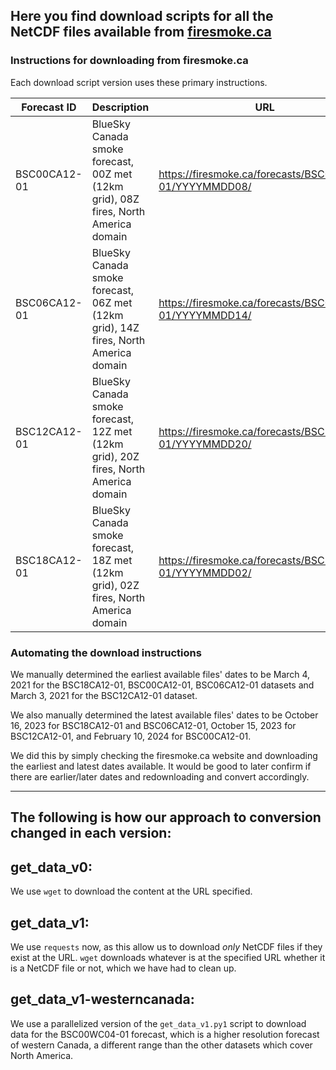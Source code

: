 ## Here you find download scripts for all the NetCDF files available from [firesmoke.ca](https://firesmoke.ca/forecasts)

### Instructions for downloading from firesmoke.ca
Each download script version uses these primary instructions.

| Forecast ID     | Description                                                            | URL                                                                          | Instructions                                                                                             |
|-----------------|------------------------------------------------------------------------|------------------------------------------------------------------------------|-----------------------------------------------------------------------------------------------------------|
| BSC00CA12-01    | BlueSky Canada smoke forecast, 00Z met (12km grid), 08Z fires, North America domain | https://firesmoke.ca/forecasts/BSC00CA12-01/YYYYMMDD08/              | Replace YYYYMMDD with date; append "dispersion.nc" or "dispersion.kmz" to download data                    |
| BSC06CA12-01    | BlueSky Canada smoke forecast, 06Z met (12km grid), 14Z fires, North America domain | https://firesmoke.ca/forecasts/BSC06CA12-01/YYYYMMDD14/              | Replace YYYYMMDD with date; append "dispersion.nc" or "dispersion.kmz" to download data                    |
| BSC12CA12-01    | BlueSky Canada smoke forecast, 12Z met (12km grid), 20Z fires, North America domain | https://firesmoke.ca/forecasts/BSC12CA12-01/YYYYMMDD20/              | Replace YYYYMMDD with date; append "dispersion.nc" or "dispersion.kmz" to download data                    |
| BSC18CA12-01    | BlueSky Canada smoke forecast, 18Z met (12km grid), 02Z fires, North America domain | https://firesmoke.ca/forecasts/BSC18CA12-01/YYYYMMDD02/               | Replace YYYYMMDD with date; append "dispersion.nc" or "dispersion.kmz" to download data                    |

### Automating the download instructions

We manually determined the earliest available files' dates to be March 4, 2021 for the BSC18CA12-01, BSC00CA12-01, BSC06CA12-01 datasets and March 3, 2021 for the BSC12CA12-01 dataset.

We also manually determined the latest available files' dates to be October 16, 2023 for BSC18CA12-01 and BSC06CA12-01, October 15, 2023 for BSC12CA12-01, and February 10, 2024 for BSC00CA12-01.

We did this by simply checking the firesmoke.ca website and downloading the earliest and latest dates available. It would be good to later confirm if there are earlier/later dates and redownloading and convert accordingly.

---
## The following is how our approach to conversion changed in each version:

get_data_v0:
---
We use `wget` to download the content at the URL specified. 

get_data_v1:
---
We use `requests` now, as this allow us to download _only_ NetCDF files if they exist at the URL. `wget` downloads whatever is at the specified URL whether it is a NetCDF file or not, which we have had to clean up.

get_data_v1-westerncanada:
---
We use a parallelized version of the `get_data_v1.py1` script to download data for the BSC00WC04-01 forecast, which is a higher resolution forecast of western Canada, a different range than the other datasets which cover North America.
